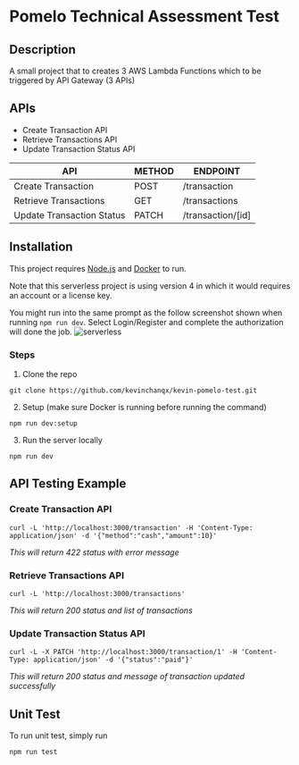 # Pomelo Technical Assessment Test

## Description

A small project that to creates 3 AWS Lambda Functions which to be triggered by API Gateway (3 APIs)

## APIs

- Create Transaction API
- Retrieve Transactions API
- Update Transaction Status API

| API                       | METHOD | ENDPOINT          |
| ------------------------- | ------ | ----------------- |
| Create Transaction        | POST   | /transaction      |
| Retrieve Transactions     | GET    | /transactions     |
| Update Transaction Status | PATCH  | /transaction/[id] |

## Installation

This project requires [Node.js](https://nodejs.org/en) and [Docker](https://www.docker.com/) to run.

Note that this serverless project is using version 4 in which it would requires an account or a license key.

You might run into the same prompt as the follow screenshot shown when running ```npm run dev```. Select Login/Register and complete the authorization will done the job.
![serverless](https://github.com/user-attachments/assets/f83e4c9f-72fa-4fb6-a81f-dd34ed8a2d99)

### Steps

1. Clone the repo

```
git clone https://github.com/kevinchanqx/kevin-pomelo-test.git
```

2. Setup (make sure Docker is running before running the command)

```
npm run dev:setup
```

3. Run the server locally

```
npm run dev
```

## API Testing Example

### Create Transaction API

```
curl -L 'http://localhost:3000/transaction' -H 'Content-Type: application/json' -d '{"method":"cash","amount":10}'
```

_This will return 422 status with error message_

### Retrieve Transactions API

```
curl -L 'http://localhost:3000/transactions'
```

_This will return 200 status and list of transactions_

### Update Transaction Status API

```
curl -L -X PATCH 'http://localhost:3000/transaction/1' -H 'Content-Type: application/json' -d '{"status":"paid"}'
```

_This will return 200 status and message of transaction updated successfully_

## Unit Test

To run unit test, simply run

```
npm run test
```
